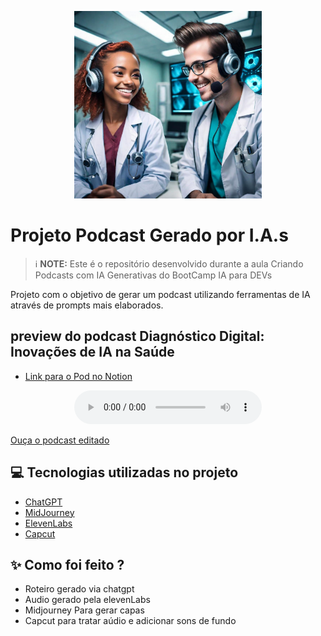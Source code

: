 <p align="center">
<img 
    src="./assets/capa.png"
    width="300"
/>
</p>

# Projeto Podcast Gerado por I.A.s

 > ℹ️ **NOTE:** Este é o repositório desenvolvido durante a aula Criando Podcasts com IA Generativas do BootCamp IA para DEVs

Projeto com o objetivo de gerar um podcast utilizando ferramentas de IA através de prompts mais elaborados.

## preview do podcast Diagnóstico Digital: Inovações de IA na Saúde
- [Link para o Pod no Notion](https://golden-molybdenum-689.notion.site/Diagn-stico-Digital-Inova-es-de-IA-na-Sa-de-5d66f7dc2c1948588d62b546660a30e2)

<div align="center">
    <audio src="output/pod_saude_editado.MP3" controls title="Podcast editado"></audio>
</div>

[Ouça o podcast editado](output/pod_saude_editado.MP3)

## 💻 Tecnologias utilizadas no projeto

- [ChatGPT](https://chat.openai.com/) 
- [MidJourney](https://www.midjourney.com/app/)
- [ElevenLabs](https://beta.elevenlabs.io/)
- [Capcut](https://www.capcut.com/pt-br/)

## ✨ Como foi feito ?

- Roteiro gerado via chatgpt
- Audio gerado pela elevenLabs
- Midjourney Para gerar capas
- Capcut para tratar aúdio e adicionar sons de fundo





